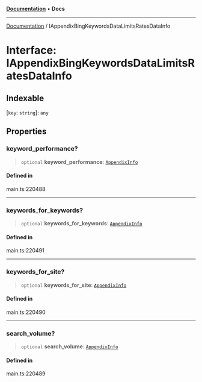 [**Documentation**](../README.md) • **Docs**

***

[Documentation](../globals.md) / IAppendixBingKeywordsDataLimitsRatesDataInfo

# Interface: IAppendixBingKeywordsDataLimitsRatesDataInfo

## Indexable

 \[`key`: `string`\]: `any`

## Properties

### keyword\_performance?

> `optional` **keyword\_performance**: [`AppendixInfo`](../classes/AppendixInfo.md)

#### Defined in

main.ts:220488

***

### keywords\_for\_keywords?

> `optional` **keywords\_for\_keywords**: [`AppendixInfo`](../classes/AppendixInfo.md)

#### Defined in

main.ts:220491

***

### keywords\_for\_site?

> `optional` **keywords\_for\_site**: [`AppendixInfo`](../classes/AppendixInfo.md)

#### Defined in

main.ts:220490

***

### search\_volume?

> `optional` **search\_volume**: [`AppendixInfo`](../classes/AppendixInfo.md)

#### Defined in

main.ts:220489
